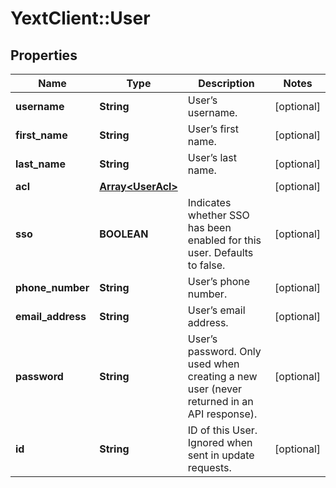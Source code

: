 # YextClient::User

## Properties
Name | Type | Description | Notes
------------ | ------------- | ------------- | -------------
**username** | **String** | User’s username. | [optional] 
**first_name** | **String** | User’s first name. | [optional] 
**last_name** | **String** | User’s last name. | [optional] 
**acl** | [**Array&lt;UserAcl&gt;**](UserAcl.md) |  | [optional] 
**sso** | **BOOLEAN** | Indicates whether SSO has been enabled for this user.  Defaults to false.  | [optional] 
**phone_number** | **String** | User’s phone number. | [optional] 
**email_address** | **String** | User’s email address. | [optional] 
**password** | **String** | User’s password.  Only used when creating a new user (never returned in an API response). | [optional] 
**id** | **String** | ID of this User.  Ignored when sent in update requests.  | [optional] 


